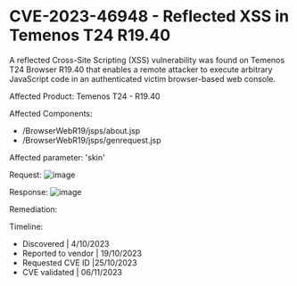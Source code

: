 # CVE-2023-46948 - Reflected XSS in Temenos T24 R19.40

A reflected Cross-Site Scripting (XSS) vulnerability was found on Temenos T24 Browser R19.40 that enables a remote attacker to execute arbitrary JavaScript code in an authenticated victim browser-based web console.

Affected Product: Temenos T24 - R19.40 

Affected Components:
- /BrowserWebR19/jsps/about.jsp
- /BrowserWebR19/jsps/genrequest.jsp

Affected parameter: 'skin'

Request:
![image](https://github.com/user-attachments/assets/c9b08ae5-040a-4f00-99b0-d3a3e78628c4)


Response:
![image](https://github.com/user-attachments/assets/c711d086-68b9-4b17-b1cb-d6a5d22477c7)


Remediation:


Timeline:
- Discovered | 4/10/2023
- Reported to vendor | 19/10/2023
- Requested CVE ID |25/10/2023
- CVE validated | 06/11/2023
